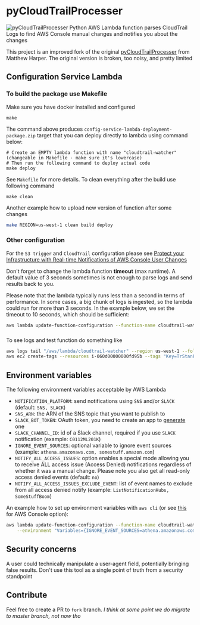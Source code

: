 # pyCloudTrailProcesser
![pyCloudTrailProcesser](https://repository-images.githubusercontent.com/626187051/636aad46-65d9-47a2-be77-610d2c962fac)
Python AWS Lambda function parses CloudTrail Logs to find AWS Console manual changes and notifies you about the changes

This project is an improved fork of the original [pyCloudTrailProcesser](https://github.com/matthew-harper/pyCloudTrailProcesser) from Matthew Harper. The original version is broken, too noisy, and pretty limited

## Configuration Service Lambda

### To build the package use Makefile
Make sure you have docker installed and configured
```shell script
make
```
The command above produces `config-service-lambda-deployment-package.zip` target that you can deploy directly to lambda using command below:
```shell script
# Create an EMPTY lambda function with name "cloudtrail-watcher" (changeable in Makefile - make sure it's lowercase)
# Then run the following command to deploy actual code
make deploy
```
See `Makefile` for more details. To clean everything after the build use following command
```shell script
make clean
```
Another example how to upload new version of function after some changes
```bash
make REGION=us-west-1 clean build deploy
```

### Other configuration
For the `S3 trigger` and `CloudTrail` configuration please see [Protect your Infrastructure with Real-time Notifications of AWS Console User Changes](https://towardsdatascience.com/protect-your-infrastructure-with-real-time-notifications-of-aws-console-user-changes-3144fd18c680)

Don't forget to change the lambda function **timeout** (max runtime).
A default value of 3 seconds sometimes is not enough to parse logs and send results back to you.

Please note that the lambda typically runs less than a second in terms of performance. In some cases, a big chunk of logs is ingested, so the lambda could run for more than 3 seconds.
In the example below, we set the timeout to 10 seconds, which should be sufficient:
```bash
aws lambda update-function-configuration --function-name cloudtrail-watcher --timeout 10
```

###
To see logs and test function do something like
```bash
aws logs tail "/aws/lambda/cloudtrail-watcher" --region us-west-1 --follow  # where "cloudtrail-watcher" is your function name
aws ec2 create-tags --resources i-060d00000000fd95b --tags "Key=TrStanFindMe,Value=$(date +%s)" --region us-east-1  # creates "write" event to notify you
```

## Environment variables
The following environment variables acceptable by AWS Lambda
* `NOTIFICATION_PLATFORM`: send notifications using `SNS` and/or `SLACK` (default: `SNS, SLACK`)
* `SNS_ARN`: the ARN of the SNS topic that you want to publish to 
* `SLACK_BOT_TOKEN`: OAuth token, you need to create an app to [generate](https://api.slack.com/enterprise/apps) one
* `SLACK_CHANNEL_ID`: id of a Slack channel, required if you use `SLACK` notification (example: `C0112ML201K`)
* `IGNORE_EVENT_SOURCES`: optional variable to ignore event sources (example: `athena.amazonaws.com, somestuff.amazon.com`)
* `NOTIFY_ALL_ACCESS_ISSUES`: option enables a special mode allowing you to receive ALL access issue (Access Denied) notifications regardless of whether it was a manual change. Please note you also get all read-only access denied events (default: `no`)
* `NOTIFY_ALL_ACCESS_ISSUES_EXCLUDE_EVENT`: list of event names to exclude from all access denied notify (example: `ListNotificationHubs, SomeStuffBoom`)

An example how to set up environment variables with `aws cli` (or see [this](https://docs.aws.amazon.com/lambda/latest/dg/configuration-envvars.html) for AWS Console option):
```bash
aws lambda update-function-configuration --function-name cloudtrail-watcher \
    --environment "Variables={IGNORE_EVENT_SOURCES=athena.amazonaws.com,NOTIFICATION_PLATFORM=SLACK,NOTIFY_ALL_ACCESS_ISSUES=yes,NOTIFY_ALL_ACCESS_ISSUES_EXCLUDE_EVENT=ListNotificationHubs,SLACK_BOT_TOKEN=xoxb-93,SLACK_CHANNEL_ID=aaaa}"
```

## Security concerns
A user could technically manipulate a user-agent field, potentially bringing false results. Don't use this tool as a single point of truth from a security standpoint

## Contribute
Feel free to create a PR to `fork` branch. *I think at some point we do migrate to master branch, not now tho*
